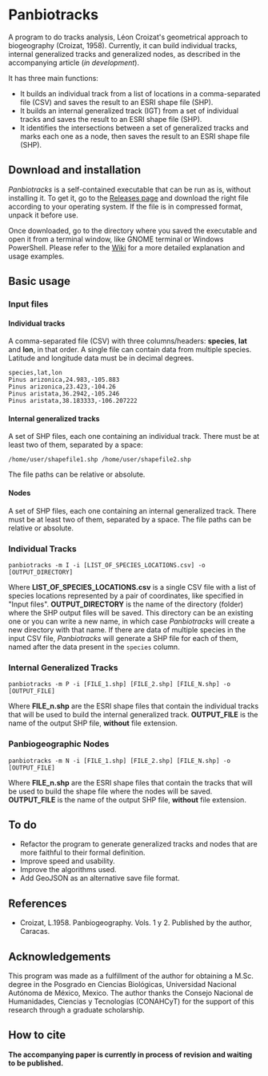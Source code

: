 # Panbiotracks

A program to do tracks analysis, Léon Croizat's geometrical approach to biogeography (Croizat, 1958). Currently, it can build individual tracks, internal generalized tracks and generalized nodes, as described in the accompanying article (*in development*).

It has three main functions:

- It builds an individual track from a list of locations in a comma-separated file (CSV) and saves the result to an ESRI shape file (SHP).
- It builds an internal generalized track (IGT) from a set of individual tracks and saves the result to an ESRI shape file (SHP).
- It identifies the intersections between a set of generalized tracks and marks each one as a node, then saves the result to an ESRI shape file (SHP).

## Download and installation

*Panbiotracks* is a self-contained executable that can be run as is, without installing it. To get it, go to the [Releases page](https://github.com/cfnnmcg/panbiotracks/releases) and download the right file according to your operating system. If the file is in compressed format, unpack it before use.

Once downloaded, go to the directory where you saved the executable and open it from a terminal window, like GNOME terminal or Windows PowerShell. Please refer to the [Wiki](https://github.com/cfnnmcg/panbiotracks/wiki/Panbiotracks-Wiki) for a more detailed explanation and usage examples.

## Basic usage

### Input files

#### Individual tracks

A comma-separated file (CSV) with three columns/headers: **species**, **lat** and **lon**, in that order. A single file can contain data from multiple species. Latitude and longitude data must be in decimal degrees.

```csv
species,lat,lon
Pinus arizonica,24.983,-105.883
Pinus arizonica,23.423,-104.26
Pinus aristata,36.2942,-105.246
Pinus aristata,38.183333,-106.207222
```

#### Internal generalized tracks

A set of SHP files, each one containing an individual track. There must be at least two of them, separated by a space:

```console
/home/user/shapefile1.shp /home/user/shapefile2.shp
```

The file paths can be relative or absolute.

#### Nodes

A set of SHP files, each one containing an internal generalized track. There must be at least two of them, separated by a space. The file paths can be relative or absolute.

### Individual Tracks

```console
panbiotracks -m I -i [LIST_OF_SPECIES_LOCATIONS.csv] -o [OUTPUT_DIRECTORY]
```

Where **LIST_OF_SPECIES_LOCATIONS.csv** is a single CSV file with a list of species locations represented by a pair of coordinates, like specified in "Input files". **OUTPUT_DIRECTORY** is the name of the directory (folder) where the SHP output files will be saved. This directory can be an existing one or you can write a new name, in which case *Panbiotracks* will create a new directory with that name. If there are data of multiple species in the input CSV file, *Panbiotracks* will generate a SHP file for each of them, named after the data present in the `species` column.

### Internal Generalized Tracks

```console
panbiotracks -m P -i [FILE_1.shp] [FILE_2.shp] [FILE_N.shp] -o [OUTPUT_FILE]
```

Where **FILE_n.shp** are the ESRI shape files that contain the individual tracks that will be used to build the internal generalized track. **OUTPUT_FILE** is the name of the output SHP file, **without** file extension.

### Panbiogeographic Nodes

```console
panbiotracks -m N -i [FILE_1.shp] [FILE_2.shp] [FILE_N.shp] -o [OUTPUT_FILE]
```

Where **FILE_n.shp** are the ESRI shape files that contain the tracks that will be used to build the shape file where the nodes will be saved. **OUTPUT_FILE** is the name of the output SHP file, **without** file extension.

## To do

- Refactor the program to generate generalized tracks and nodes that are more faithful to their formal definition.
- Improve speed and usability.
- Improve the algorithms used.
- Add GeoJSON as an alternative save file format.

## References

- Croizat, L.1958. Panbiogeography. Vols. 1 y 2. Published by the author, Caracas.

## Acknowledgements

This program was made as a fulfillment of the author for obtaining a M.Sc. degree in the Posgrado en Ciencias Biológicas, Universidad Nacional Autónoma de México, Mexico. The author thanks the Consejo Nacional de Humanidades, Ciencias y Tecnologías (CONAHCyT) for the support of this research through a graduate scholarship.

## How to cite

**The accompanying paper is currently in process of revision and waiting to be published.**
